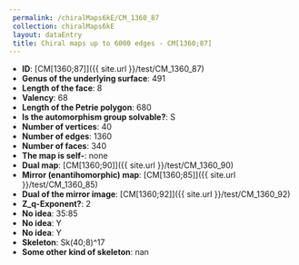 ```yaml
--- 
 permalink: /chiralMaps6kE/CM_1360_87 
 collection: chiralMaps6kE
 layout: dataEntry
 title: Chiral maps up to 6000 edges - CM[1360;87]
---
```


- **ID**: [CM[1360;87]]({{ site.url }}/test/CM_1360_87)
- **Genus of the underlying surface**: 491
- **Length of the face**: 8
- **Valency**: 68
- **Length of the Petrie polygon**: 680
- **Is the automorphism group solvable?**: S
- **Number of vertices**: 40
- **Number of edges**: 1360
- **Number of faces**: 340
- **The map is self-**: none
- **Dual map**: [CM[1360;90]]({{ site.url }}/test/CM_1360_90)
- **Mirror (enantihomorphic) map**: [CM[1360;85]]({{ site.url }}/test/CM_1360_85)
- **Dual of the mirror image**: [CM[1360;92]]({{ site.url }}/test/CM_1360_92)
- **Z_q-Exponent?**: 2
- **No idea**:  35:85
- **No idea**: Y
- **No idea**: Y
- **Skeleton**: Sk(40;8)^17
- **Some other kind of skeleton**: nan
